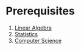 # Prerequisites

1. [Linear Algebra](./LinearAlgebra.md)
2. [Statistics](./Statistics.md)
3. [Computer Science](./ComputerScience.md)